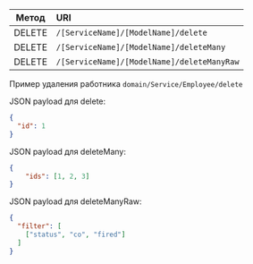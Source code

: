 | Метод  | URI                                        |
|:------:|:-------------------------------------------|
| DELETE | `/[ServiceName]/[ModelName]/delete`        |
| DELETE | `/[ServiceName]/[ModelName]/deleteMany`    |
| DELETE | `/[ServiceName]/[ModelName]/deleteManyRaw` |

Пример удаления работника `domain/Service/Employee/delete`

JSON payload для delete:

```json
{
  "id": 1
}
```

JSON payload для deleteMany:

```json
{
    "ids": [1, 2, 3]
}
```

JSON payload для deleteManyRaw:

```json
{
  "filter": [
    ["status", "co", "fired"]
  ]
}
```

